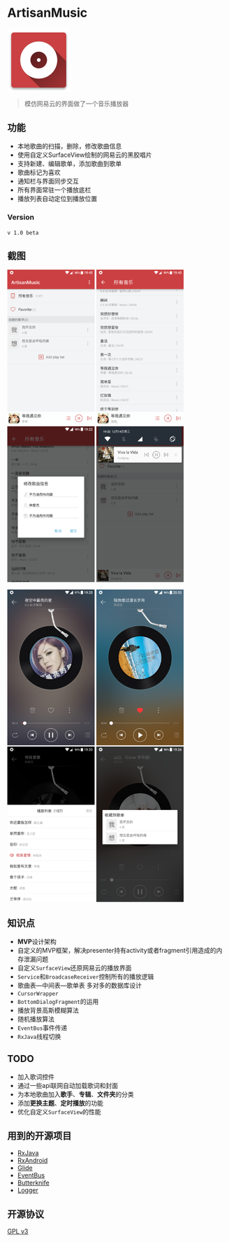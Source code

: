 # ArtisanMusic
![image](https://github.com/howshea/ArtisanMusic/raw/master/Screenshots/ic_launcher.png)
> 模仿网易云的界面做了一个音乐播放器

## 功能
- 本地歌曲的扫描，删除，修改歌曲信息
- 使用自定义SurfaceView绘制的网易云的黑胶唱片
- 支持新建、编辑歌单，添加歌曲到歌单 
- 歌曲标记为喜欢
- 通知栏与界面同步交互
- 所有界面常驻一个播放底栏
- 播放列表自动定位到播放位置

### Version
`v 1.0 beta`

## 截图
<img src="https://github.com/howshea/ArtisanMusic/raw/master/Screenshots/Screenshot_20161214-194027.png" width=200>  <img src="https://github.com/howshea/ArtisanMusic/raw/master/Screenshots/Screenshot_20161214-194017.png" width=200>   <img src="https://github.com/howshea/ArtisanMusic/raw/master/Screenshots/Screenshot_20161214-192246.png" width=200>   <img src="https://github.com/howshea/ArtisanMusic/raw/master/Screenshots/Screenshot_20161214-193209.png" width=200>

<img src="https://github.com/howshea/ArtisanMusic/raw/master/Screenshots/Screenshot_20161214-192520.png" width=200>  <img src="https://github.com/howshea/ArtisanMusic/raw/master/Screenshots/Screenshot_20161214-205357.png" width=200>   <img src="https://github.com/howshea/ArtisanMusic/raw/master/Screenshots/Screenshot_20161214-193007.png" width=200>   <img src="https://github.com/howshea/ArtisanMusic/raw/master/Screenshots/Screenshot_20161214-192644.png" width=200>

## 知识点
- **MVP**设计架构
- 自定义的MVP框架，解决presenter持有activity或者fragment引用造成的内存泄漏问题
- 自定义`SurfaceView`还原网易云的播放界面
- `Service`和`BroadcaseReceiver`控制所有的播放逻辑
- 歌曲表—中间表—歌单表 多对多的数据库设计
- `CursorWrapper`
- `BottomDialogFragment`的运用
- 播放背景高斯模糊算法
- 随机播放算法
- `EventBus`事件传递
- `RxJava`线程切换

## TODO
- 加入歌词控件
- 通过一些api联网自动加载歌词和封面
- 为本地歌曲加入**歌手**、**专辑**、**文件夹**的分类
- 添加**更换主题**、**定时播放**的功能
- 优化自定义`SurfaceView`的性能


## 用到的开源项目
- [RxJava](https://github.com/ReactiveX/RxJava)
- [RxAndroid](https://github.com/ReactiveX/RxAndroid)
- [Glide](https://github.com/bumptech/glide)
- [EventBus](https://github.com/greenrobot/EventBus)
- [Butterknife](https://github.com/JakeWharton/butterknife)
- [Logger](https://github.com/orhanobut/logger)

## 开源协议
[GPL v3 ](https://github.com/howshea/ArtisanMusic/raw/master/LICENSE)